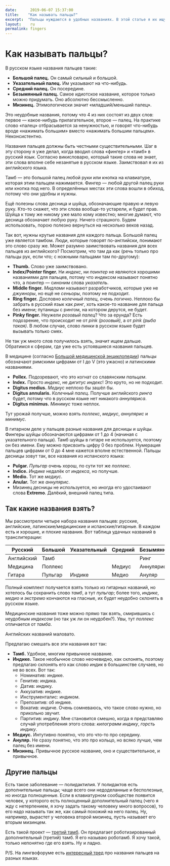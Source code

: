 ```yaml
---
date:      2019-06-07 15:37:00
title:    "Как называть пальцы?"
excerpt:  "Пальцы нуждаются в удобных названиях. В этой статье я их ищу."
layout:    ru
permalink: fingers
---
```

# Как называть пальцы?

В русском языке названия пальцев такие:
- **Большой палец.** Он самый сильный и большой.
- **Указательный палец.** Им указывают на что-нибудь.
- **Средний палец.** Он посередине.
- **Безымянный палец.** Самое идиотское название, которое только можно
  придумать. Оно абсолютно бессмысленно.
- **Мизинец.** Этимологически значит «младший/меньший палец».

Это неудобные названия, потому что 4 из них состоят из двух слов: первое —
какое-нибудь прилагательное, второе — палец. На практике слово «палец»
отбрасывается за ненужностью, и говорят что-нибудь вроде «нажимать большим»
вместо «нажимать большим пальцем». Неконсистентно.

Названия пальцев должны быть честными существительными. Шаг в эту сторону я уже
делал, когда вводил слова «фингер» и «тамб» в русский язык. Согласно
викисловарю, который такие слова не знает, эти слова вполне себе незанятые в
русском языке. Заимствовал я их из английского языка.

Тамб — это большой палец любой руки или кнопка на клавиатуре, которая этим
пальцем нажимается. Фингер — любой другой палец руки или кнопка под него. В
определённых местах эти слова вошли в обиход, потому что они удобны и нужны.

Ещё полезны слова десница и шуйца, обозначающие правую и левую руку.
Кто-то скажет, что эти слова вообще-то устарели, и будет прав. Шуйца к
тому же никому уже мало кому известно; многие думают, что десница
обозначает любую руку. Ничего страшного. Будем использовать, порою
полезно вернуться на несколько веков назад.

Так вот, нужны крутые названия для каждого пальца. Большой палец уже является
тамбом. Люди, которые говорят по-английски, понимают это слово сразу же. Может
разумно заимствовать названия для всех пальцев из английского? Посмотрим, что
там да как (речь только про пальцы рук, если что; с ножными пальцами там
по-другому):
- **Thumb.** Слово уже заимствовано.
- **Index/Pointer finger.** Ни *индекс*, ни *поинтер* не являются хорошими
  названиями для пальцев, потому что индексом называют понятно что, а поинтер —
  синоним слова *указатель*.
- **Middle finger.** *Мидлами* называют разработчиков, которые уже не
  *джуиноры*, но ещё не *сеньоры*, поэтому не подходит.
- **Ring finger.** Дословно *колечный палец*, очень логично. Неплохо бы забрать
  в русский язык как *ринг*, хоть какое-то название для пальца без имени;
  путаницы с рингом, на котором дерутся, не будет.
- **Pinky finger.** Неужели *розовый палец*? Что за ерунда? Есть подозрение, что
  происходит не от *pink (розовый)*, а от *pink (рыба такая)*. В любом случае,
  слово *пинки* в русском языке будет вызывать только смех.

Не так уж много слов получилось взять, значит ищем дальше. Обратимся к сферам,
где уже есть устоявшиеся названия пальцев.

В медицине (согласно [Большой медицинской
энциклопедии](https://бмэ.орг/index.php/ПАЛЬЦЫ)) пальцы обозначают римскими
цифрами от I до V (это ужасно) и латинскими названиями.
- **Pollex.** Подозревают, что это когнат со славянским *пальцем*.
- **Index.** Просто *индекс*, не *дигитус индекс*! Это круто, но не подходит.
- **Digitus medius.** *Медиус* неплохо бы зашёл бы.
- **Digitus annularis.** *Колечный палец*. Получше английского *ринга* будет,
  потому что в русском языке нет никакого *аннуляриса*.
- **Digitus minimus.** *Минимус* тоже неплох.

Тут урожай получше, можно взять *поллекс*, *медиус*, *аннулярис* и *минимус*.

В гитарном деле у пальцев разные названия для десницы и шуйцы. Фингеры шуйцы
обозначаются цифрами от 1 до 4 (начиная с указательного пальца). Тамб шуйцы в
гитаре не используется, поэтому он без имени. Ему можно присвоить цифру 0 без
проблем. Нумерация пальцев цифрами от 0 до 4 мне кажется вполне естественной.
Пальцы десницы зовут так, все названия из испанского языка:
- **Pulgar.** *Пульгар* очень хорош, по сути тот же *поллекс*.
- **Indice.** *Индике* недалёк от *индекса*, но получше.
- **Medio.** Тот же *медиус*.
- **Anular.** Тот же *аннулярис*.
- Мизинец десницы не используется, но иногда его удостаивают слова **Extremo**.
  Далёкий, внешний палец типа.

## Так какие названия взять?

Мы рассмотрели четыре набора названия пальцев: русские, английские,
латинские/медицинские и испанские/гитарные. В каждом есть и хорошие, и плохие
названия. Вот таблица удачных названий в транслитерации:

|Русский   |Большой|Указательный|Средний|Безымянный|Мизинец |
|----------|-------|------------|-------|----------|--------|
|Английский|Тамб   |            |       |Ринг      |        |
|Медицина  |Поллекс|            |Медиус |Аннулярис |Минимус |
|Гитара    |Пульгар|Индике      |Медио  |Ануляр    |Экстремо|


Полный комплект получается взять только из гитарных названий, но
хотелось бы сохранить слово *тамб*, а тут *пульгар*; более того,
*индике*, *медио* и *экстремо* кончаются на гласные, их будет неудобно
склонять в русском языке.

Медицинские названия тоже можно прямо так взять, смирившись с
неудобным *индексом* (но так уж ли он неудобен?). Увы, тут *поллекс*
отличается от *тамба*.

Английских названий маловато.

Предлагаю смешать все эти названия вот так:
- **Тамб.** Удобное, многим привычное название.
- **Индике.** Такое необычное слово неочевидно, как склонять, поэтому
  предлагаю склонять его как слово *индик* в большинстве случаев, но
  не во всех. Вот так:
  - Номинатив: индике.
  - Генитив: индика.
  - Датив: индику.
  - Аккузатив: индике.
  - Инструменталис: индиком.
  - Препозитив: об индике.
  - Вокатив: индиче. Очень сомневаюсь, что такое слово нужно, но
    прикольно звучит.
  - Партитив: индику. Мне становится смешно, когда я представляю
    случай употребления этого слова: *килограмм индику*, *горсть
    индику*.
- **Медиус.** Интутивно понятно, что это что-то про середину.
- **Ануляр.** Не сразу понятно, что это про кольцо, но всяко лучше,
  чем палец без имени.
- **Мизинец.** Привычное русское название, оно и существительное, и
  привычное.

## Другие пальцы

Есть такое заболевание — полидактилия. У полидактов есть
дополнительные пальцы; чаще всего они недоделанные и бесполезные, но
иногда полноценные. Если в клавиатурном сообществе появится человек, у
которого есть полноценный дополнительный палец (чего я жду с
нетерпением, я хочу задать такому человеку много вопросов), то его
надо называть так же, как самый похожий на него палец. Ну, например,
вырастет у человека второй мизинец, пусть называет его вторым
мизинцем.

Есть такой проект — [третий
тамб](https://www.daniclodedesign.com/thethirdthumb). Он предлагает
роботизированный дополнительный (третий) тамб. Я его называю роботамб.
Я хочу такой, только непонятно где его взять. Ну и ладно.

P/S. На лингвофоруме есть [интересный
тред](https://lingvoforum.net/index.php?topic=9611.1) про названия пальцев на
разных языках.
